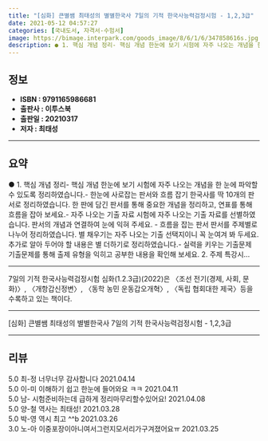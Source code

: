 ```yaml
---
title: "[심화] 큰별쌤 최태성의 별별한국사 7일의 기적 한국사능력검정시험 - 1,2,3급"
date: 2021-05-12 04:57:27
categories: [국내도서, 자격서-수험서]
image: https://bimage.interpark.com/goods_image/8/6/1/6/347858616s.jpg
description: ● 1. 핵심 개념 정리- 핵심 개념 한눈에 보기 시험에 자주 나오는 개념을 한 눈에 파악할 수 있도록 정리하였습니다.- 한눈에 사로잡는 판서와 흐름 잡기 한국사를 딱 10개의 판서로 정리하였습니다. 한 판에 담긴 판서를 통해 중요한 개념을 정리하고, 연표를 통해 흐름을 잡아 보세
---
```


## **정보**

- **ISBN : 9791165986681**
- **출판사 : 이투스북**
- **출판일 : 20210317**
- **저자 : 최태성**

------



## **요약**

●  1. 핵심 개념 정리- 핵심 개념 한눈에 보기  시험에 자주 나오는 개념을 한 눈에 파악할 수 있도록 정리하였습니다.- 한눈에 사로잡는 판서와 흐름 잡기  한국사를 딱 10개의 판서로 정리하였습니다. 한 판에 담긴 판서를 통해 중요한 개념을 정리하고, 연표를 통해 흐름을 잡아 보세요.- 자주 나오는 기출 자료  시험에 자주 나오는 기출 자료를 선별하였습니다. 판서의 개념과 연결하여 눈에 익혀 주세요. - 흐름을 잡는 판서  판서를 주제별로 나누어 정리하였습니다. 별 채우기는 자주 나오는 기출 선택지이니 꼭 눈여겨 봐 두세요. 추가로 알아 두어야 할 내용은 별 더하기로 정리하였습니다.- 실력을 키우는 기출문제  기출문제를 통해 출제 유형을 익히고 공부한 내용을 확인해 보세요. 2. 주제 특강시...

------

7일의 기적 한국사능력검정시험 심화(1.2.3급)(2022)은 〈조선 전기(경제, 사회, 문화)〉, 〈개항갑신정변〉, 〈동학 농민 운동갑오개혁〉, 〈독립 협회대한 제국〉등을 수록하고 있는 책이다.

------


[심화] 큰별쌤 최태성의 별별한국사 7일의 기적 한국사능력검정시험 - 1,2,3급 

------


## **리뷰** 

5.0 최-정 너무너무 감사합니다 2021.04.14 <br/>5.0 이-미 이해하기 쉽고 한눈에 들어와요 ㅋㅋ 2021.04.11 <br/>5.0 남- 시험준비하는데 급하게 정리마무리할수있어요! 2021.04.08 <br/>5.0 양-철 역사는 최태성! 2021.03.28 <br/>5.0 박-영 역시 최고 ^^b 2021.03.26 <br/>3.0 노-아 이중포장이아니여서그런지모서리가구겨졌어요ㅠ 2021.03.25 <br/>